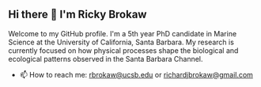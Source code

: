 ## Hi there 👋 I'm Ricky Brokaw

Welcome to my GitHub profile. I'm a 5th year PhD candidate in Marine Science at the University of California, Santa Barbara. My research is currently focused on how physical processes shape the biological and ecological patterns observed in the Santa Barbara Channel.

- 📫 How to reach me: rbrokaw@ucsb.edu or richardjbrokaw@gmail.com

<!--

![GitHub statistics](https://github-readme-stats.vercel.app/api?username=rbrokaw&theme=vision-friendly-dark&rank_icon=github&hide=contribs&show_icons=true) ![Top Coding Languages](https://github-readme-stats.vercel.app/api/top-langs/?username=rbrokaw&langs_count=6&theme=vision-friendly-dark&layout=compact)


**rbrokaw/rbrokaw** is a ✨ _special_ ✨ repository because its `README.md` (this file) appears on your GitHub profile.

Here are some ideas to get you started:

- 🔭 I’m currently working on ...
- 🌱 I’m currently learning ...
- 👯 I’m looking to collaborate on ...
- 🤔 I’m looking for help with ...
- 💬 Ask me about ...
- 📫 How to reach me: ...
- 😄 Pronouns: ...
- ⚡ Fun fact: ...
-->
